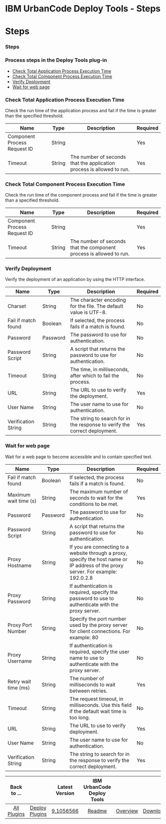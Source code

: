 
IBM UrbanCode Deploy Tools - Steps
==================================

# Steps



### Steps




 



### Process steps in the Deploy Tools plug-in


* [Check Total Application Process Execution Time](#check_total_application_process_execution_time)
* [Check Total Component Process Execution Time](#check_total_component_process_execution_time)
* [Verify Deployment](#verify_deployment)
* [Wait for web page](#wait_for_web_page)




### Check Total Application Process Execution Time


Check the run time of the application process and fail if the time is greater than the specified threshold.




| Name | Type | Description | Required |
| --- | --- | --- | --- |
| Component Process Request ID | String |  | Yes |
| Timeout | String | The number of seconds that the application process is allowed to run. | Yes |


### Check Total Component Process Execution Time


Check the run time of the component process and fail if the time is greater than a specified threshold.




| Name | Type | Description | Required |
| --- | --- | --- | --- |
| Component Process Request ID | String |  | Yes |
| Timeout | String | The number of seconds that the component process is allowed to run. | Yes |


### Verify Deployment


Verify the deployment of an application by using the HTTP interface.




| Name | Type | Description | Required |
| --- | --- | --- | --- |
| Charset | String | The character encoding for the file. The default value is UTF-8. | No |
| Fail if match found | Boolean | If selected, the process fails if a match is found. | No |
| Password | Password | The password to use for authentication. | No |
| Password Script | String | A script that returns the password to use for authentication. | No |
| Timeout | String | The time, in milliseconds, after which to fail the process. | No |
| URL | String | The URL to use to verify the deployment. | Yes |
| User Name | String | The user name to use for authentication. | No |
| Verification String | String | The string to search for in the response to verify the correct deployment. | Yes |


### Wait for web page


Wait for a web page to become accessible and to contain specified text.




| Name | Type | Description | Required |
| --- | --- | --- | --- |
| Fail if match found | Boolean | If selected, the process fails if a match is found. | No |
| Maximum wait time (s) | String | The maximum number of seconds to wait for the conditions to be met. | Yes |
| Password | Password | The password to use for authentication. | No |
| Password Script | String | A script that returns the password to use for authentication. | No |
| Proxy Hostname | String | If you are connecting to a website through a proxy, specify the host name or IP address of the proxy server. For example: 192.0.2.8 | No |
| Proxy Password | String | If authentication is required, specify the password to use to authenticate with the proxy server. | No |
| Proxy Port Number | String | Specify the port number used by the proxy server for client connections. For example: 80 | No |
| Proxy Username | String | If authentication is required, specify the user name to use to authenticate with the proxy server. | No |
| Retry wait time (ms) | String | The number of milliseconds to wait between retries. | Yes |
| Timeout | String | The request timeout, in milliseconds. Use this field if the default wait time is too long. | No |
| URL | String | The URL to use to verify deployment. | Yes |
| User Name | String | The user name to use for authentication. | No |
| Verification String | String | The string to search for in the response to verify the correct deployment. | Yes |





|Back to ...||Latest Version|IBM UrbanCode Deploy Tools |||
| :---: | :---: | :---: | :---: | :---: | :---: |
|[All Plugins](../../index.md)|[Deploy Plugins](../README.md)|[9.1056566](https://raw.githubusercontent.com/UrbanCode/IBM-UCD-PLUGINS/main/files/DeployTools/DeployTools-9.1056566.zip)|[Readme](README.md)|[Overview](overview.md)|[Downloads](downloads.md)|
